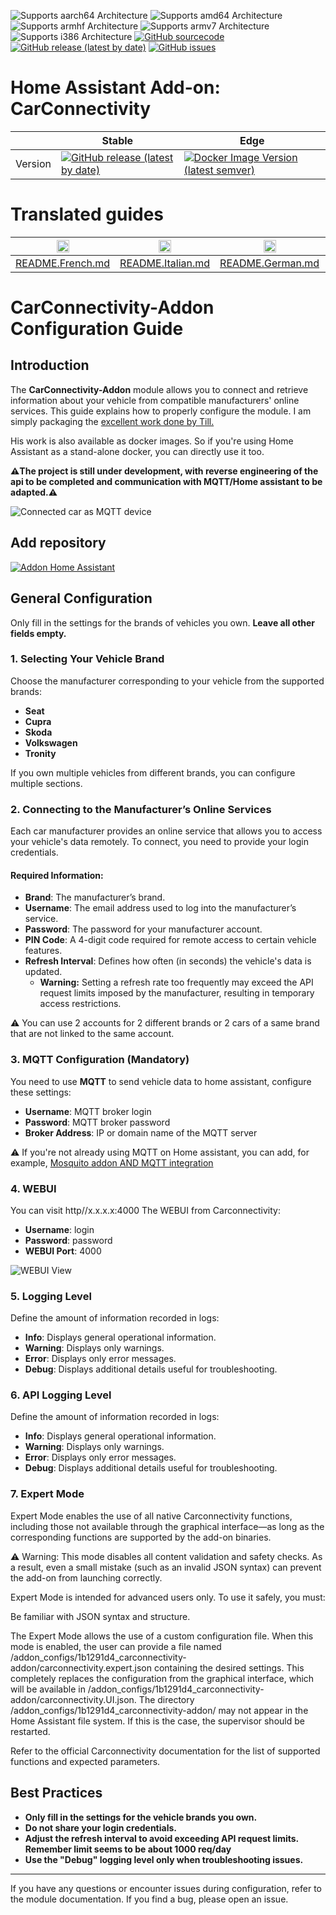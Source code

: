 ![Supports aarch64 Architecture][aarch64-shield]
![Supports amd64 Architecture][amd64-shield]
![Supports armhf Architecture][armhf-shield]
![Supports armv7 Architecture][armv7-shield]
![Supports i386 Architecture][i386-shield]
[![GitHub sourcecode](https://img.shields.io/badge/Source-GitHub-green)](https://github.com/Pulpyyyy/carconnectivity-addon/)
[![GitHub release (latest by date)](https://img.shields.io/github/v/release/Pulpyyyy/carconnectivity-addon)](https://github.com/Pulpyyyy/carconnectivity-addon/releases/latest)
[![GitHub issues](https://img.shields.io/github/issues/Pulpyyyy/carconnectivity-addon)](https://github.com/Pulpyyyy/carconnectivity-addon/issues)

[aarch64-shield]: https://img.shields.io/badge/aarch64-yes-green.svg
[amd64-shield]: https://img.shields.io/badge/amd64-yes-green.svg
[armhf-shield]: https://img.shields.io/badge/armhf-yes-green.svg
[armv7-shield]: https://img.shields.io/badge/armv7-yes-green.svg
[i386-shield]: https://img.shields.io/badge/i386-yes-green.svg

# Home Assistant Add-on: CarConnectivity

|         | Stable                                                                                                                         | Edge                                                                                                                                         |
| ------- | ------------------------------------------------------------------------------------------------------------------------------ | -------------------------------------------------------------------------------------------------------------------------------------------- |
| Version | [![GitHub release (latest by date)](https://img.shields.io/docker/v/pulpyyyy/carconnectivity-addon-amd64?&sort=date&label=&style=for-the-badge)](https://github.com/pulpyyyy/carconnectivity-addon/releases) | [![Docker Image Version (latest semver)](https://img.shields.io/docker/v/pulpyyyy/carconnectivity-addon-edge-amd64?&sort=date&label=&style=for-the-badge)](https://github.com/Pulpyyyy/carconnectivity-addon/blob/main/carconnectivity-addon-edge/CHANGELOG.md) |

# Translated guides

| <img src="https://upload.wikimedia.org/wikipedia/commons/thumb/c/c3/Flag_of_France.svg/1280px-Flag_of_France.svg.png" width="20"/> | <img src="https://upload.wikimedia.org/wikipedia/commons/thumb/0/03/Flag_of_Italy.svg/1280px-Flag_of_Italy.svg.png" width="20"/> | <img src="https://upload.wikimedia.org/wikipedia/commons/thumb/b/ba/Flag_of_Germany.svg/1280px-Flag_of_Germany.svg.png" width="20"/> | <img src="https://upload.wikimedia.org/wikipedia/commons/thumb/9/9a/Flag_of_Spain.svg/1280px-Flag_of_Spain.svg.png" width="20"/> | <img src="https://upload.wikimedia.org/wikipedia/commons/thumb/1/12/Flag_of_Poland.svg/1280px-Flag_of_Poland.svg.png" width="20"/> | <img src="https://upload.wikimedia.org/wikipedia/commons/thumb/5/5c/Flag_of_Portugal.svg/1280px-Flag_of_Portugal.svg.png" width="20"/> |
|------------------------------------------------|------------------------------------------------|------------------------------------------------|------------------------------------------------|------------------------------------------------|------------------------------------------------|
| [README.French.md](https://github.com/Pulpyyyy/carconnectivity-addon/blob/main/README.French.md) | [README.Italian.md](https://github.com/Pulpyyyy/carconnectivity-addon/blob/main/README.Italian.md) | [README.German.md](https://github.com/Pulpyyyy/carconnectivity-addon/blob/main/README.German.md) | [README.Spanish.md](https://github.com/Pulpyyyy/carconnectivity-addon/blob/main/README.Spanish.md) | [README.Polish.md](https://github.com/Pulpyyyy/carconnectivity-addon/blob/main/README.Polish.md) | [README.Portuguese.md](https://github.com/Pulpyyyy/carconnectivity-addon/blob/main/README.Portuguese.md) |


# CarConnectivity-Addon Configuration Guide

## Introduction

The **CarConnectivity-Addon** module allows you to connect and retrieve information about your vehicle from compatible manufacturers' online services. This guide explains how to properly configure the module.
I am simply packaging the [excellent work done by Till.](https://github.com/tillsteinbach/CarConnectivity)

His work is also available as docker images. So if you're using Home Assistant as a stand-alone docker, you can directly use it too.

**⚠️The project is still under development, with reverse engineering of the api to be completed and communication with MQTT/Home assistant to be adapted.⚠️**


![Connected car as MQTT device](https://raw.githubusercontent.com/Pulpyyyy/carconnectivity-addon/refs/heads/main/img/mqtt_device.png)

## Add repository

[![Addon Home Assistant](https://raw.githubusercontent.com/Pulpyyyy/carconnectivity-addon/refs/heads/main/.github/img/addon-ha.svg)](https://my.home-assistant.io/redirect/supervisor_add_addon_repository/?repository_url=https%3A%2F%2Fgithub.com%2FPulpyyyy%2Fcarconnectivity-addon)

## General Configuration

Only fill in the settings for the brands of vehicles you own. **Leave all other fields empty.**

### 1. Selecting Your Vehicle Brand
Choose the manufacturer corresponding to your vehicle from the supported brands:
- **Seat**
- **Cupra**
- **Skoda**
- **Volkswagen**
- **Tronity**

If you own multiple vehicles from different brands, you can configure multiple sections.

### 2. Connecting to the Manufacturer’s Online Services
Each car manufacturer provides an online service that allows you to access your vehicle's data remotely. To connect, you need to provide your login credentials.

#### Required Information:
- **Brand**: The manufacturer’s brand.
- **Username**: The email address used to log into the manufacturer’s service.
- **Password**: The password for your manufacturer account.
- **PIN Code**: A 4-digit code required for remote access to certain vehicle features.
- **Refresh Interval**: Defines how often (in seconds) the vehicle's data is updated.
  - **Warning:** Setting a refresh rate too frequently may exceed the API request limits imposed by the manufacturer, resulting in temporary access restrictions.

⚠️ You can use 2 accounts for 2 different brands or 2 cars of a same brand that are not linked to the same account.

### 3. MQTT Configuration (Mandatory)
You need to use **MQTT** to send vehicle data to home assistant, configure these settings:
- **Username**: MQTT broker login
- **Password**: MQTT broker password
- **Broker Address**: IP or domain name of the MQTT server

⚠️ If you're not already using MQTT on Home assistant, you can add, for example, [Mosquito addon AND MQTT integration](https://www.home-assistant.io/integrations/mqtt) 

### 4. WEBUI
You can visit http//x.x.x.x:4000 The WEBUI from Carconnectivity:
- **Username**: login
- **Password**: password
- **WEBUI Port**: 4000

![WEBUI View](https://raw.githubusercontent.com/Pulpyyyy/carconnectivity-addon/refs/heads/main/img/webui_view.jpeg)

### 5. Logging Level
Define the amount of information recorded in logs:
- **Info**: Displays general operational information.
- **Warning**: Displays only warnings.
- **Error**: Displays only error messages.
- **Debug**: Displays additional details useful for troubleshooting.

### 6. API Logging Level
Define the amount of information recorded in logs:
- **Info**: Displays general operational information.
- **Warning**: Displays only warnings.
- **Error**: Displays only error messages.
- **Debug**: Displays additional details useful for troubleshooting.

### 7. Expert Mode
Expert Mode enables the use of all native Carconnectivity functions, including those not available through the graphical interface—as long as the corresponding functions are supported by the add-on binaries.

⚠️ Warning:
This mode disables all content validation and safety checks. As a result, even a small mistake (such as an invalid JSON syntax) can prevent the add-on from launching correctly.

Expert Mode is intended for advanced users only.
To use it safely, you must:

Be familiar with JSON syntax and structure.

The Expert Mode allows the use of a custom configuration file. When this mode is enabled, the user can provide a file named /addon_configs/1b1291d4_carconnectivity-addon/carconnectivity.expert.json containing the desired settings. This completely replaces the configuration from the graphical interface, which will be available in /addon_configs/1b1291d4_carconnectivity-addon/carconnectivity.UI.json. The directory /addon_configs/1b1291d4_carconnectivity-addon/ may not appear in the Home Assistant file system. If this is the case, the supervisor should be restarted.

Refer to the official Carconnectivity documentation for the list of supported functions and expected parameters.

## Best Practices
- **Only fill in the settings for the vehicle brands you own.**
- **Do not share your login credentials.**
- **Adjust the refresh interval to avoid exceeding API request limits. Remember limit seems to be about 1000 req/day**
- **Use the "Debug" logging level only when troubleshooting issues.**

---

If you have any questions or encounter issues during configuration, refer to the module documentation.
If you find a bug, please open an issue.